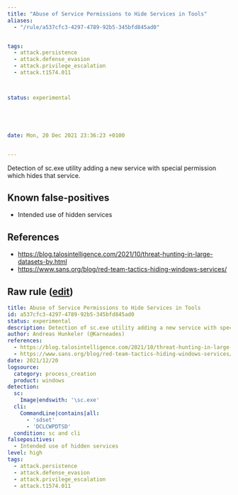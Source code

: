 ```yaml
---
title: "Abuse of Service Permissions to Hide Services in Tools"
aliases:
  - "/rule/a537cfc3-4297-4789-92b5-345bfd845ad0"


tags:
  - attack.persistence
  - attack.defense_evasion
  - attack.privilege_escalation
  - attack.t1574.011



status: experimental





date: Mon, 20 Dec 2021 23:36:23 +0100


---
```


Detection of sc.exe utility adding a new service with special permission which hides that service.

<!--more-->


## Known false-positives

* Intended use of hidden services



## References

* https://blog.talosintelligence.com/2021/10/threat-hunting-in-large-datasets-by.html
* https://www.sans.org/blog/red-team-tactics-hiding-windows-services/


## Raw rule ([edit](https://github.com/SigmaHQ/sigma/edit/master/rules/windows/process_creation/proc_creation_win_using_sc_to_hide_sevices.yml))
```yaml
title: Abuse of Service Permissions to Hide Services in Tools
id: a537cfc3-4297-4789-92b5-345bfd845ad0
status: experimental
description: Detection of sc.exe utility adding a new service with special permission which hides that service.
author: Andreas Hunkeler (@Karneades)
references:
  - https://blog.talosintelligence.com/2021/10/threat-hunting-in-large-datasets-by.html
  - https://www.sans.org/blog/red-team-tactics-hiding-windows-services/
date: 2021/12/20
logsource:
  category: process_creation
  product: windows
detection:
  sc:
    Image|endswith: '\sc.exe'
  cli:
    CommandLine|contains|all:
      - 'sdset'
      - 'DCLCWPDTSD'
  condition: sc and cli
falsepositives:
  - Intended use of hidden services
level: high
tags:
  - attack.persistence
  - attack.defense_evasion
  - attack.privilege_escalation
  - attack.t1574.011

```
